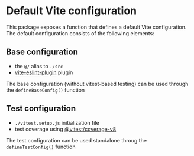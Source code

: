 # Default Vite configuration

This package exposes a function that defines a default Vite configuration.
The default configuration consists of the following elements:

## Base configuration

- the `@/` alias to `./src`
- [vite-eslint-plugin](https://www.npmjs.com/package/vite-plugin-eslint/v/1.8.1) plugin

The base configuration (without vitest-based testing) can be used through the
`defineBaseConfig()` function

## Test configuration

- `./vitest.setup.js` initialization file
- test coverage using [@vitest/coverage-v8](https://npmjs.com/package/@vitest/coverage-v8/v/1.5.2)

The test configuration can be used standalone throug the `defineTestConfig()` function
